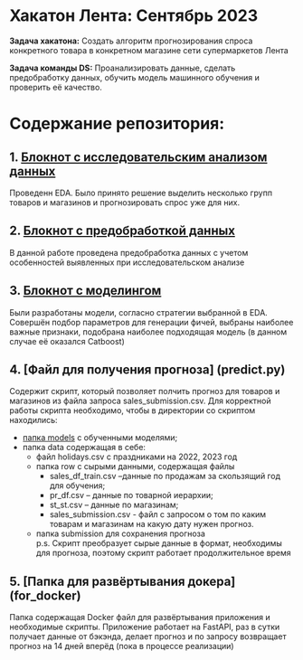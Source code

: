 # Хакатон Лента: Сентябрь 2023
**Задача хакатона:** Создать алгоритм прогнозирования спроса конкретного товара в конкретном магазине сети супермаркетов Лента

**Задача команды DS:** Проанализировать данные, сделать предобработку данных, обучить модель машинного обучения и проверить её качество.

# Содержание репозитория:

## 1. [Блокнот с исследовательским анализом данных](EDA.ipynb)
Проведенн EDA. Было принято решение выделить несколько групп товаров и магазинов и прогнозировать спрос уже для них.

## 2. [Блокнот с предобработкой данных](Preprocessing.ipynb)
В данной работе проведена предобработка данных с учетом особенностей выявленных при исследовательском анализе

## 3. [Блокнот с моделингом](Modeling.ipynb)
Были разработаны модели, согласно стратегии выбранной в EDA. Совершён подбор параметров для генерации фичей, выбраны наиболее важные признаки, подобрана наиболее подходящая модель 
(в данном случае её оказался Catboost)

## 4. [Файл для получения прогноза] (predict.py)
Содержит скрипт, который позволяет полчить прогноз для товаров и магазинов из файла запроса sales_submission.csv. Для корректной работы скрипта необходимо, чтобы в директории со скриптом находились:
- [папка models](models) с обученными моделями;
- папка data содержащая в себе:
	* файл holidays.csv с праздниками на 2022, 2023 год
	* папка row с сырыми данными, содержащая файлы
		- sales_df_train.csv –данные по продажам за скользящий год для обучения;
		- pr_df.csv – данные по товарной иерархии;
		- st_st.csv – данные по магазинам;
		- sales_submission.csv - файл с запросом о том по каким товарам и магазинам на какую дату нужен прогноз.
	* папка submission для сохранения прогноза  
p.s. Скрипт преобразует сырые данные в формат, необходимы для прогноза, поэтому скрипт работает продолжительное время

	
## 5. [Папка для развёртывания докера] (for_docker)
Папка содержащая Docker файл для развёртывания приложения и необходимые скрипты. Приложение работает на FastAPI, раз в сутки получает данные от бэкэнда, делает прогноз и по запросу
возвращает прогноз на 14 дней вперёд (пока в процессе реализации)
